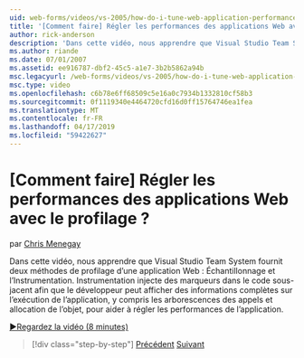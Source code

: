 ```yaml
---
uid: web-forms/videos/vs-2005/how-do-i-tune-web-application-performance-with-profiling
title: '[Comment faire] Régler les performances des applications Web avec le profilage ? | Microsoft Docs'
author: rick-anderson
description: 'Dans cette vidéo, nous apprendre que Visual Studio Team System fournit deux méthodes de profilage d’une application Web : Échantillonnage et l’Instrumentation. Instrumentation inje...'
ms.author: riande
ms.date: 07/01/2007
ms.assetid: ee916787-dbf2-45c5-a1e7-3b2b5862a94b
msc.legacyurl: /web-forms/videos/vs-2005/how-do-i-tune-web-application-performance-with-profiling
msc.type: video
ms.openlocfilehash: c6b78e6ff68509c5e16a0c7934b1332810cf58b3
ms.sourcegitcommit: 0f1119340e4464720cfd16d0ff15764746ea1fea
ms.translationtype: MT
ms.contentlocale: fr-FR
ms.lasthandoff: 04/17/2019
ms.locfileid: "59422627"
---
```

# <a name="how-do-i-tune-web-application-performance-with-profiling"></a>[Comment faire] Régler les performances des applications Web avec le profilage ?

par [Chris Menegay](https://twitter.com/CMenegay)

Dans cette vidéo, nous apprendre que Visual Studio Team System fournit deux méthodes de profilage d’une application Web : Échantillonnage et l’Instrumentation. Instrumentation injecte des marqueurs dans le code sous-jacent afin que le développeur peut afficher des informations complètes sur l’exécution de l’application, y compris les arborescences des appels et allocation de l’objet, pour aider à régler les performances de l’application.

[&#9654;Regardez la vidéo (8 minutes)](https://channel9.msdn.com/Blogs/ASP-NET-Site-Videos/how-do-i-tune-web-application-performance-with-profiling)

> [!div class="step-by-step"]
> [Précédent](how-do-i-load-test-a-web-application.md)
> [Suivant](how-do-i-set-up-distributed-load-testing-for-high-volume-tests.md)
